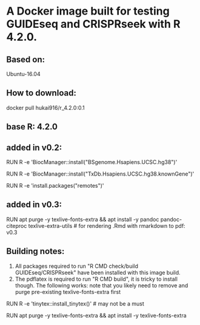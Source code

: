 # A Docker image built for testing GUIDEseq and CRISPRseek with R 4.2.0.
## Based on:
Ubuntu-16.04
## How to download:
docker pull hukai916/r_4.2.0:0.1
## base R: 4.2.0
## added in v0.2:
RUN R -e 'BiocManager::install("BSgenome.Hsapiens.UCSC.hg38")'

RUN R -e 'BiocManager::install("TxDb.Hsapiens.UCSC.hg38.knownGene")'

RUN R -e 'install.packages("remotes")'
## added in v0.3:
RUN apt purge -y texlive-fonts-extra && apt install -y pandoc pandoc-citeproc texlive-extra-utils # for rendering .Rmd with rmarkdown to pdf: v0.3

## Building notes:
1.  All packages required to run "R CMD check/build GUIDEseq/CRISPRseek" have been installed with this image build.
2.  The pdflatex is required to run "R CMD build", it is tricky to install though. The following works: note that you likely need to remove and purge pre-existing texlive-fonts-extra first

RUN R -e 'tinytex::install_tinytex()' # may not be a must

RUN apt purge -y texlive-fonts-extra && apt install -y texlive-fonts-extra
